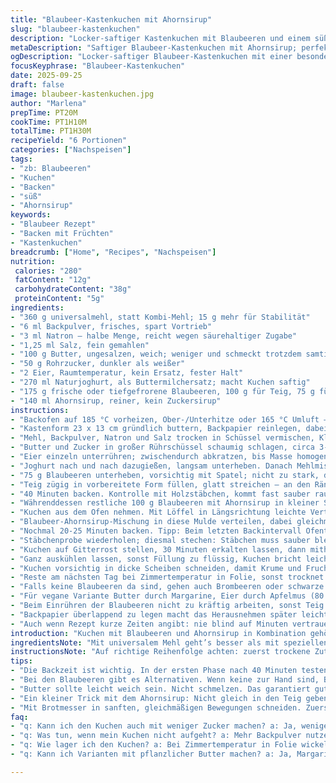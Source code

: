 ```yaml
---
title: "Blaubeer-Kastenkuchen mit Ahornsirup"
slug: "blaubeer-kastenkuchen"
description: "Locker-saftiger Kastenkuchen mit Blaubeeren und einem süßen Kern aus Ahornsirup. Kombiniert Mehl, Backpulver, Natron, Salz und eine leichte Butter-Zucker-Creme. Eier sorgen für Struktur, Buttermilch für zarte Krume. Blaubeeren werden zweigeteilt – ein Teil in den Teig, der andere als fruchtige Füllung. Backzeit variiert, optische und haptische Kontrolle wichtig. Umschmeichelnde Aromen und angenehme Feuchtigkeit. Variation mit Joghurt statt Buttermilch für milden Geschmack. Luftig, saftig, mit praktisch leuchtender Farbe der Früchte. Wenig Zucker, dafür charaktervolle Süße vom Sirup."
metaDescription: "Saftiger Blaubeer-Kastenkuchen mit Ahornsirup; perfekte Kombination aus süßen Früchten und zarter Krume"
ogDescription: "Locker-saftiger Blaubeer-Kastenkuchen mit einer besonderen Füllung aus Ahornsirup; ideal für jede Gelegenheit"
focusKeyphrase: "Blaubeer-Kastenkuchen"
date: 2025-09-25
draft: false
image: blaubeer-kastenkuchen.jpg
author: "Marlena"
prepTime: PT20M
cookTime: PT1H10M
totalTime: PT1H30M
recipeYield: "6 Portionen"
categories: ["Nachspeisen"]
tags:
- "zb: Blaubeeren"
- "Kuchen"
- "Backen"
- "süß"
- "Ahornsirup"
keywords:
- "Blaubeer Rezept"
- "Backen mit Früchten"
- "Kastenkuchen"
breadcrumb: ["Home", "Recipes", "Nachspeisen"]
nutrition: 
 calories: "280"
 fatContent: "12g"
 carbohydrateContent: "38g"
 proteinContent: "5g"
ingredients:
- "360 g universalmehl, statt Kombi-Mehl; 15 g mehr für Stabilität"
- "6 ml Backpulver, frisches, spart Vortrieb"
- "3 ml Natron – halbe Menge, reicht wegen säurehaltiger Zugabe"
- "1,25 ml Salz, fein gemahlen"
- "100 g Butter, ungesalzen, weich; weniger und schmeckt trotzdem samtig"
- "50 g Rohrzucker, dunkler als weißer"
- "2 Eier, Raumtemperatur, kein Ersatz, fester Halt"
- "270 ml Naturjoghurt, als Buttermilchersatz; macht Kuchen saftig"
- "175 g frische oder tiefgefrorene Blaubeeren, 100 g für Teig, 75 g für Füllung"
- "140 ml Ahornsirup, reiner, kein Zuckersirup"
instructions:
- "Backofen auf 185 °C vorheizen, Ober-/Unterhitze oder 165 °C Umluft – mittleres Rostniveau wählen."
- "Kastenform 23 x 13 cm gründlich buttern, Backpapier reinlegen, dabei an zwei Seiten überstehen lassen, einfacher Hebel fürs Herauslösen."
- "Mehl, Backpulver, Natron und Salz trocken in Schüssel vermischen, Klümpchen zerstören. Vorbereitung, damit Teig nicht zäh wird oder unregelmäßig aufgeht."
- "Butter und Zucker in großer Rührschüssel schaumig schlagen, circa 3-4 Minuten, richtige Konsistenz: weich und halbweiß, nicht flüssig."
- "Eier einzeln unterrühren; zwischendurch abkratzen, bis Masse homogen, leicht samtig ist. Nicht zu schnell, sonst Gerinnung der Masse."
- "Joghurt nach und nach dazugießen, langsam unterheben. Danach Mehlmischung portionsweise zugeben, gut aber vorsichtig verrühren, sonst Kuchen kompakt."
- "75 g Blaubeeren unterheben, vorsichtig mit Spatel; nicht zu stark, damit Beeren nicht aufbrechen und Farbflecken entstehn."
- "Teig zügig in vorbereitete Form füllen, glatt streichen – an den Rändern etwas freilassen, Kuchen wächst sichtbar nach oben."
- "40 Minuten backen. Kontrolle mit Holzstäbchen, kommt fast sauber raus, aber noch leicht feucht – Kuchen noch weich, darf nicht trocken werden."
- "Währenddessen restliche 100 g Blaubeeren mit Ahornsirup in kleiner Schüssel vermengen, Farben und Aroma intensivieren – klingt verlockend beim Rühren."
- "Kuchen aus dem Ofen nehmen. Mit Löffel in Längsrichtung leichte Vertiefung eindrücken, damit Füllung besser reinpasst – nicht zu tief, Boden nicht treffen."
- "Blaubeer-Ahornsirup-Mischung in diese Mulde verteilen, dabei gleichmäßig und sichtbar mittig auflegen. Verlockend glänzend."
- "Nochmal 20-25 Minuten backen. Tipp: Beim letzten Backintervall Ofentür 1-2 Minuten öffnen, um überschüssige Feuchtigkeit zu entweichen; gibt Festigkeit."
- "Stäbchenprobe wiederholen; diesmal stechen: Stäbchen muss sauber bleiben, leicht klebriger Saft okay – kein roher Teig, dann passt’s."
- "Kuchen auf Gitterrost stellen, 30 Minuten erkalten lassen, dann mithilfe der Papierüberstände aus Form heben."
- "Ganz auskühlen lassen, sonst Füllung zu flüssig, Kuchen bricht leicht beim Schneiden."
- "Kuchen vorsichtig in dicke Scheiben schneiden, damit Krume und Fruchtfüllung gut zur Geltung kommen."
- "Reste am nächsten Tag bei Zimmertemperatur in Folie, sonst trocknet Oberfläche."
- "Falls keine Blaubeeren da sind, gehen auch Brombeeren oder schwarze Johannisbeeren; Geschmack und Konsistenz leicht variierend, fruchtiger Einschnitt bleibt."
- "Für vegane Variante Butter durch Margarine, Eier durch Apfelmus (80 g) ersetzen; Backzeit könnte sich um 5 Minuten verlängern."
- "Beim Einrühren der Blaubeeren nicht zu kräftig arbeiten, sonst Teig verfärbt sich und optische Struktur geht verloren."
- "Backpapier überlappend zu legen macht das Herausnehmen später leichter und verhindert Bruch; frühere Versuche ohne Papier waren frustrierend."
- "Auch wenn Rezept kurze Zeiten angibt: nie blind auf Minuten vertrauen, Kuchenentwicklung spüren, optische und haptische Checks sind sicherer."
introduction: "Kuchen mit Blaubeeren und Ahornsirup in Kombination gehört seit Jahrzehnten zu meinen Favouriten. Die süße Frucht und der sirupartige Kern sorgen für reiche Texturen; eine harmonische Mischung von Säure und Süße. Experimentierte oft mit Backzeiten und Zutaten, um Feuchtigkeit und Haltbarkeit auszugleichen. Besonders wichtig: Die Teilen der Blaubeeren – etwas im Teig, der andere Teil als ‚Soße‘ in der Mitte – das macht das Ganze lebendig. Buttermilch wird oft verwendet, ich nahm Joghurt, weil er verfügbar war und der Geschmack leicht abrundete. Geduld beim Backen und vor allem bei der Abkühlung sind entscheidend, damit beim Schneiden nichts zerfällt. Kleiner, aber wesentlicher Korrekturpunkt: Mehlmengen leicht erhöhen, sonst wird’s zu weich und der Kuchen selten fest genug, um lange zu schneiden."
ingredientsNote: "Mit universalem Mehl geht’s besser als mit speziellen Kombimehlen, wegen gleichmäßiger Glutenentwicklung und Volumenkontrolle. Backpulver frisch verwenden; alte treiben schlecht auf. Natron braucht Säure, gegeben durch Joghurt oder Buttermilch, sonst schmeckt’s mehlig und Kuchen wird hart. Butter weich, aber nicht geschmolzen – sie garantiert die nötige Cremigkeit beim Eiermischen, verhindert das Gerinnen. Zucker dafür nicht allzu grob, denn dunklerer Rohrzucker gibt auch Farbtiefe und Geschmackskomplexität. Löslicher Ersatz für Eier fällt schwer, macht Kuchen meist bröckelig. Bei Blaubeeren: frisch oder tiefgekühlt tauen lassen und abtropfen, sonst saftiger Kuchen wird matschig. Ahornsirup am Ende auftragen, nicht in den Teig, sonst Backtrieb gebremst wie bei zu viel Feuchtigkeit. Variabel, für Fruchtänderung individuell dosieren; weniger Zucker braucht man dann oft."
instructionsNote: "Auf richtige Reihenfolge achten: zuerst trockene Zutaten gut mischen für Backtrieb. Butter-Zucker schaumig rühren ist keine Schnelligkeitsfrage, eher Gefühl: Masse muss hell sein. Eier einzeln nehmen, langsam, sonst gerinnt die Mischung, viel Rühren hilft nicht gegen Klümpchen. Joghurt sanft einarbeiten, kein wildes Mixen; lockerer Teig bleibt locker. Blaubeeren erst zuletzt und wenig bewegen, Farbe bleibt sichtbar. Backtemperatur nicht zu hoch, Kuchen sonst außen trocken, innen roh. Backzeit minimal variieren, immer Stichprobe mit Holzstäbchen machen. Nach erster Backzeit Blaubeeren mit Ahornsirup in der Mitte verteilen, in Mulde, sonst laufen sie an den Seiten aus. Ofentür kurz öffnen gegen überschüssige Luftfeuchtigkeit; backt knuspriger. Nach dem Backen nicht sofort schneiden, sonst zerfällt. Meist hilft sich Zeit lassen und Kuchen auskühlen lassen, auf Gitter setzen. Schnitttechnik: trockenes, scharfes Messer, Bewegung sanft von oben nach unten, nicht drücken. Kuchen lässt sich gut vorbereiten und hält ohne Trockenwerden einige Tage."
tips:
- "Die Backzeit ist wichtig. In der ersten Phase nach 40 Minuten testen mit Holzstäbchen. Kommt es fast trocken raus, aber ist noch leicht feucht, gut. Zu früh rausnehmen führt zu teigigem Kern. Nicht warten bis es ganz trocken ist."
- "Bei den Blaubeeren gibt es Alternativen. Wenn keine zur Hand sind, Brombeeren oder auch gefrorene Johannisbeeren. Geschmack kann variieren. Trotzdessen bleibt der fruchtige Eindruck erhalten. Es lohnt sich, etwas Experimentierfreude zu zeigen."
- "Butter sollte leicht weich sein. Nicht schmelzen. Das garantiert gute Konsistenz beim Rühren mit Zucker. Dadurch wird der Teig schön luftig. Weniger Wasser bedeutet, dass der Kuchen nicht zu schwer wird. Richtiges Gefühl beim Mischen ist entscheidend."
- "Ein kleiner Trick mit dem Ahornsirup: Nicht gleich in den Teig geben. Das verhindert, dass der Kuchen genug aufgeht. Besser erst nach dem ersten Backen in die Mulde. So hat der Teig Halt und der Sirup bleibt schön im Inneren, glänzend und verlockend."
- "Mit Brotmesser in sanften, gleichmäßigen Bewegungen schneiden. Zuerst die Ränder, dann zum Kern. Achtung: nicht drücken. Es vermeiden, dass die Füllung zerfließt. Scharfe Messer geben saubere, ansehnliche Schnitte, wichtig für den perfekten Genuss."
faq:
- "q: Kann ich den Kuchen auch mit weniger Zucker machen? a: Ja, weniger Zucker ist möglich. Aber beachten: es beeinflusst Geschmack. Meistens geht es mit weniger. Manchmal kann man auch mehr Ahornsirup verwenden."
- "q: Was tun, wenn mein Kuchen nicht aufgeht? a: Mehr Backpulver nutzen ist eine Lösung. Alte Zutaten vermeiden. Auch Backtemperatur prüfen. Zu heiß macht ihn außen hart, innen roh. Prüfen ist wichtig für gute Ergebnisse."
- "q: Wie lager ich den Kuchen? a: Bei Zimmertemperatur in Folie wickeln. Nicht in den Kühlschrank. Das macht ihn schnell trocken. Reste am besten am nächsten Tag genießen. Frisch ist immer besser. Haltbarkeit ist etwa drei Tage."
- "q: Kann ich Varianten mit pflanzlicher Butter machen? a: Ja, Margarine funktioniert gut. Eier mit Apfelmus ersetzen. Aber Backzeit könne sich etwas verlängern. Vielleicht 5 Minuten. Es geht um die richtige Konsistenz beim Backen."

---
```

